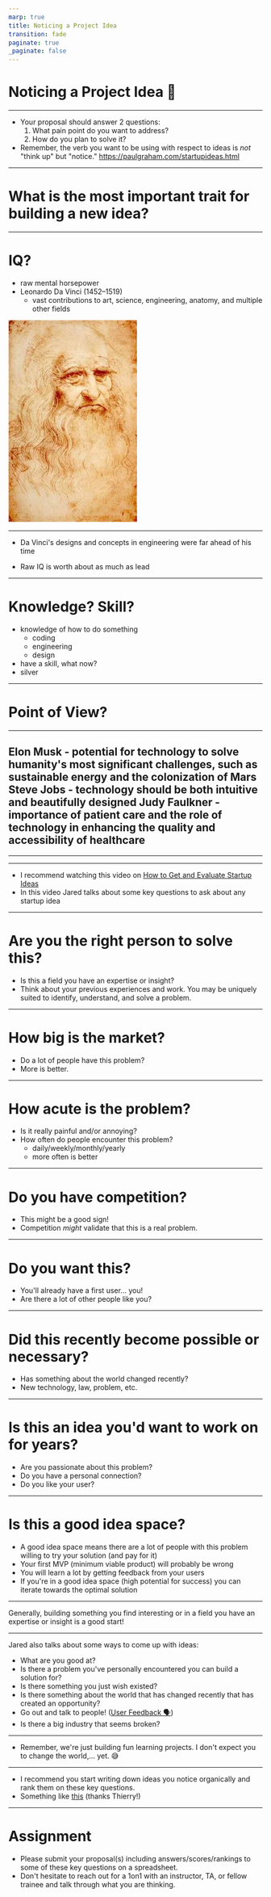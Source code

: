 ```yaml
---
marp: true
title: Noticing a Project Idea
transition: fade
paginate: true
_paginate: false
---
```


# Noticing a Project Idea 🤔

---

- Your proposal should answer 2 questions:
    1. What pain point do you want to address?
    2. How do you plan to solve it?
- Remember, the verb you want to be using with respect to ideas is *not* "think up" but "notice." https://paulgraham.com/startupideas.html

---
# What is the most important trait for building a new idea?

---

# IQ?
<!-- raw horsepower -->
* raw mental horsepower
* Leonardo Da Vinci (1452–1519)
    * vast contributions to art, science, engineering, anatomy, and multiple other fields

![](./assets/da-vinci-portrait.webp)

---

* Da Vinci's designs and concepts in engineering were far ahead of his time

* Raw IQ is worth about as much as lead

---

# Knowledge? Skill?
* knowledge of how to do something
  * coding
  * engineering
  * design
* have a skill, what now?
* silver

---

# Point of View?
<!-- unique experiences that shape your worldview -->
<!-- POV is worth 100 IQ pointslin -->


---


Elon Musk - potential for technology to solve humanity's most significant challenges, such as sustainable energy and the colonization of Mars
Steve Jobs - technology should be both intuitive and beautifully designed
Judy Faulkner - importance of patient care and the role of technology in enhancing the quality and accessibility of healthcare
---

<!-- TODO: river, mind's eye, culture, perspective -->

---

<!-- TODO: gretzky theory -->

---

- I recommend watching this video on [How to Get and Evaluate Startup Ideas](https://www.youtube.com/watch?v=Th8JoIan4dg)
- In this video Jared talks about some key questions to ask about any startup idea

---

# Are you the right person to solve this?
- Is this a field you have an expertise or insight?
- Think about your previous experiences and work. You may be uniquely suited to identify, understand, and solve a problem.

---

# How big is the market?
- Do a lot of people have this problem?
- More is better. 
<!-- pricing -->
<!-- difficuly in finding users / customers -->

---

# How acute is the problem?
- Is it really painful and/or annoying?
- How often do people encounter this problem?
    - daily/weekly/monthly/yearly
    - more often is better

<!-- eg uber: I need to get places multiple times a day -->
<!-- buying a house: once a lifetime maybe? -->

---

# Do you have competition?
- This might be a good sign!
- Competition *might* validate that this is a real problem.

---
# Do you want this?
- You'll already have a first user... you!
- Are there a lot of other people like you?

---

# Did this recently become possible or necessary?
- Has something about the world changed recently?
- New technology, law, problem, etc.

---
# Is this an idea you'd want to work on for years?
- Are you passionate about this problem?
- Do you have a personal connection?
- Do you like your user?

---

# Is this a good idea space?
- A good idea space means there are a lot of people with this problem willing to try your solution (and pay for it)
- Your first MVP (minimum viable product) will probably be wrong
- You will learn a lot by getting feedback from your users
- If you're in a good idea space (high potential for success) you can iterate towards the optimal solution

---

Generally, building something you find interesting or in a field you have an expertise or insight is a good start!

---

Jared also talks about some ways to come up with ideas:

- What are you good at?
- Is there a problem you've personally encountered you can build a solution for?
- Is there something you just wish existed?
- Is there something about the world that has changed recently that has created an opportunity?
- Go out and talk to people! ([User Feedback 🗣️](https://github.com/DPI-WE/user-feedback))
- Is there a big industry that seems broken?

---

- Remember, we're just building fun learning projects. I don't expect you to change the world,... yet. 😅

---

- I recommend you start writing down ideas you notice organically and rank them on these key questions.
- Something like [this](https://docs.google.com/spreadsheets/d/1jrgdMMt33lIGqXTEu8vE2fwLjoMkzyJAPlZuKLihvuQ/edit#gid=0) (thanks Thierry!)

---
# Assignment
- Please submit your proposal(s) including answers/scores/rankings to some of these key questions on a spreadsheet.
- Don't hesitate to reach out for a 1on1 with an instructor, TA, or fellow trainee and talk through what you are thinking.